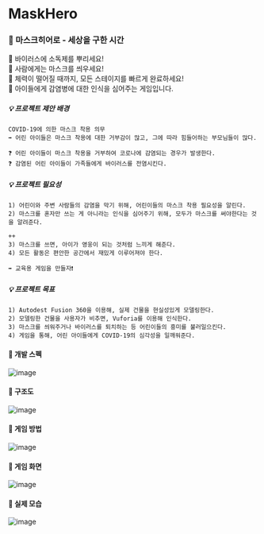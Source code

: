 # MaskHero  

### 📌 마스크히어로 - 세상을 구한 시간  
💚 바이러스에 소독제를 뿌리세요!  
💚 사람에게는 마스크를 씌우세요!  
💚 체력이 떨어질 때까지, 모든 스테이지를 빠르게 완료하세요!  
🥰 아이들에게 감염병에 대한 인식을 심어주는 게임입니다.

##### 💡 프로젝트 제안 배경  
    COVID-19에 의한 마스크 착용 의무   
    ➡️ 어린 아이들은 마스크 착용에 대한 거부감이 많고, 그에 따라 힘들어하는 부모님들이 많다.   
        
    ❓ 어린 아이들이 마스크 착용을 거부하여 코로나에 감염되는 경우가 발생한다.   
    ❓ 감염된 어린 아이들이 가족들에게 바이러스를 전염시킨다.    
    
##### 💡 프로젝트 필요성   
    1) 어린이와 주변 사람들의 감염을 막기 위해, 어린이들의 마스크 착용 필요성을 알린다.    
    2) 마스크를 혼자만 쓰는 게 아니라는 인식을 심어주기 위해, 모두가 마스크를 써야한다는 것을 알려준다.     
      
    ++    
    3) 마스크를 쓰면, 아이가 영웅이 되는 것처럼 느끼게 해준다.   
    4) 모든 활동은 편안한 공간에서 재밌게 이루어져야 한다.     
      
    ➡️ 교육용 게임을 만들자❗  
    
##### 💡 프로젝트 목표  
    1) Autodest Fusion 360을 이용해, 실제 건물을 현실성있게 모델링한다.    
    2) 모델링한 건물을 사용자가 비추면, Vuforia를 이용해 인식한다.    
    3) 마스크를 씌워주거나 바이러스를 퇴치하는 등 어린이들의 흥미를 불러일으킨다.    
    4) 게임을 통해, 어린 아이들에게 COVID-19의 심각성을 일깨워준다.    
    
#### 📌 개발 스펙    
   
![image](https://user-images.githubusercontent.com/70639677/171399096-c855b4db-fe62-4d29-bca0-42bef2b8783b.png)

#### 📌 구조도    
   
![image](https://user-images.githubusercontent.com/70639677/171399192-c0c93d45-28ab-446f-9d1a-cd55a0e1964f.png)

#### 📌 게임 방법  

![image](https://user-images.githubusercontent.com/70639677/171399694-35c85f1d-7725-42d8-92c2-0c2cb4552eae.png)

#### 📌 게임 화면  

![image](https://user-images.githubusercontent.com/70639677/171399968-bce89b56-6cac-4933-832f-790378eb3696.png)

#### 📌 실제 모습
   
![image](https://user-images.githubusercontent.com/70639677/171353990-06831a46-4d0e-4e23-9815-1d12ff1f31cf.png) 
